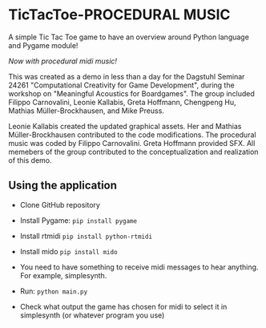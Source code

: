 # TicTacToe-PROCEDURAL MUSIC
A simple Tic Tac Toe game to have an overview around Python language and Pygame module!

*Now with procedural midi music!*

This was created as a demo in less than a day for the Dagstuhl Seminar 24261 "Computational Creativity for Game Development", during the workshop on "Meaningful Acoustics for
Boardgames". The group included Filippo Carnovalini, Leonie Kallabis, Greta Hoffmann, Chengpeng Hu, Mathias Müller-Brockhausen, and Mike Preuss. 

Leonie Kallabis created the updated graphical assets. Her and Mathias Müller-Brockhausen contributed to the code modifications. The procedural music was coded by Filippo Carnovalini. Greta Hoffmann provided SFX. All memebers of the group contributed to the conceptualization and realization of this demo. 


## Using the application
- Clone GitHub repository
- Install Pygame: `pip install pygame`
- Install rtmidi `pip install python-rtmidi`
- Install mido `pip install mido`

- You need to have something to receive midi messages to hear anything. For example, simplesynth.

- Run: `python main.py`

- Check what output the game has chosen for midi to select it in simplesynth (or whatever program you use)
